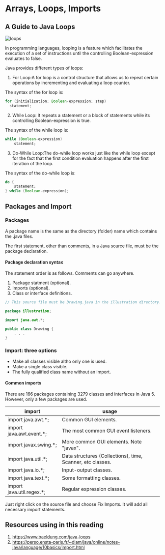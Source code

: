 # Arrays, Loops, Imports

## A Guide to Java Loops

![loops](https://static.javatpoint.com/images/java-loops.png)

In programming languages, looping is a feature which facilitates the execution of a set of instructions until the controlling Boolean-expression evaluates to false.

Java provides different types of loops:

1. For Loop:A for loop is a control structure that allows us to repeat certain operations by incrementing and evaluating a loop counter.

The syntax of the for loop is:

```java
for (initialization; Boolean-expression; step) 
  statement;
```

2. While Loop: It repeats a statement or a block of statements while its controlling Boolean-expression is true.

The syntax of the while loop is:

```java
while (Boolean-expression) 
    statement;
```

3. Do-While Loop:The do-while loop works just like the while loop except for the fact that the first condition evaluation happens after the first iteration of the loop.

The syntax of the do-while loop is:

```java
do {
    statement;
} while (Boolean-expression);
```

## Packages and Import

### Packages

A package name is the same as the directory (folder) name which contains the .java files.

The first statement, other than comments, in a Java source file, must be the package declaration.

#### Package declaration syntax

The statement order is as follows. Comments can go anywhere.

1. Package statment (optional).
2. Imports (optional).
3. Class or interface definitions.

```java
// This source file must be Drawing.java in the illustration directory.

package illustration;

import java.awt.*;

public class Drawing {
    . . .
}
```

### Import: three options

* Make all classes visible altho only one is used.
* Make a single class visible.
* The fully qualified class name without an import.

#### Common imports

There are 166 packages containing 3279 classes and interfaces in Java 5. However, only a few packages are used.

|import|usage                           |
|------------------|--------------------|
|import java.awt.*;|Common GUI elements.|
|import java.awt.event.*;|The most common GUI event listeners.|
|import javax.swing.*;|More common GUI elements. Note "javax".|
|import java.util.*;|Data structures (Collections), time, Scanner, etc classes.|
|import java.io.*;|Input-output classes.|
|import java.text.*;|Some formatting classes.|
|import java.util.regex.*;|Regular expression classes.|

 Just right click on the source file and choose Fix Imports. It will add all necessary import statements.

## Resources using in this reading

1. <https://www.baeldung.com/java-loops>
2. <https://perso.ensta-paris.fr/~diam/java/online/notes-java/language/10basics/import.html>
